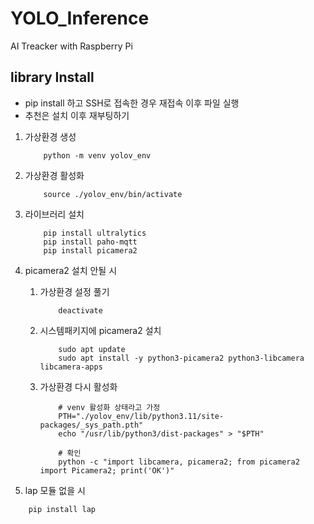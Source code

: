 # YOLO_Inference
AI Treacker with Raspberry Pi

## library Install
- pip install 하고 SSH로 접속한 경우 재접속 이후 파일 실행
- 추천은 설치 이후 재부팅하기

1. 가상환경 생성
    ```shell
        python -m venv yolov_env
    ```

2. 가상환경 활성화
    ```shell
        source ./yolov_env/bin/activate
    ```

3. 라이브러리 설치
    ```shell
        pip install ultralytics
        pip install paho-mqtt
        pip install picamera2
    ```

4. picamera2 설치 안될 시
    1. 가상환경 설정 풀기
        ```shell
            deactivate
        ```

    2. 시스템패키지에 picamera2 설치
        ```shell
            sudo apt update
            sudo apt install -y python3-picamera2 python3-libcamera libcamera-apps
        ```

    3. 가상환경 다시 활성화
        ```shell
            # venv 활성화 상태라고 가정
            PTH="./yolov_env/lib/python3.11/site-packages/_sys_path.pth"
            echo "/usr/lib/python3/dist-packages" > "$PTH"

            # 확인
            python -c "import libcamera, picamera2; from picamera2 import Picamera2; print('OK')"
        ```

5. lap 모듈 없을 시
```shell
    pip install lap
```

